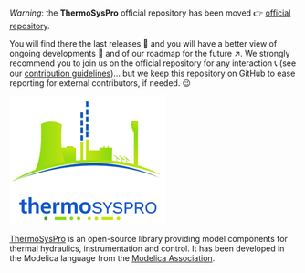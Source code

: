 *Warning*: the **ThermoSysPro** official repository has been moved 👉 [official repository](https://gitlab.pam-retd.fr/thermosysproandco/ThermoSysPro).

You will find there the last releases 🚀 and you will have a better view of ongoing developments 🏃 and of our roadmap for the future ↗️. We strongly recommend you to join us on the official repository for any interaction 📞 (see our [contribution guidelines](https://gitlab.pam-retd.fr/thermosysproandco/ThermoSysPro/-/blob/master/ContributionsWorkflow.md?ref_type=heads))... but we keep this repository on GitHub to ease reporting for external contributors, if needed. 😉

![ThermoSysPro](.resource/logo_tsp.png) 

[ThermoSysPro](https://thermosyspro.com) is an open-source library providing model components for thermal hydraulics, instrumentation and control. It has been developed in the Modelica language from the [Modelica Association](https://www.modelica.org).
